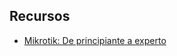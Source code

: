 ## Recursos

- [Mikrotik: De principiante a experto](https://www.udemy.com/course/mikrotik-de-principiante-a-experto/)
